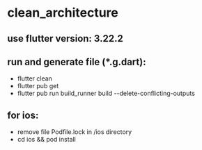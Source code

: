 # clean_architecture

## use flutter version: 3.22.2

## run and generate file (*.g.dart):
- flutter clean
- flutter pub get
- flutter pub run build_runner build --delete-conflicting-outputs

## for ios:
- remove file Podfile.lock in /ios directory
- cd ios && pod install